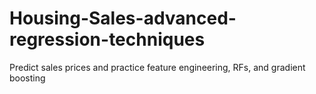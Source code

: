 # Housing-Sales-advanced-regression-techniques
Predict sales prices and practice feature engineering, RFs, and gradient boosting

